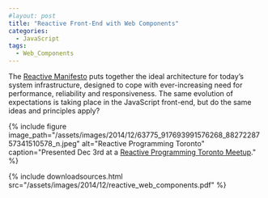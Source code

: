 ```yaml
---
#layout: post
title: "Reactive Front-End with Web Components"
categories:
  - JavaScript
tags:
  - Web_Components
---
```


The [Reactive Manifesto](http://www.reactivemanifesto.org/) puts together the ideal architecture for today’s system
infrastructure, designed to cope with ever-increasing need for performance, reliability and responsiveness. The same
evolution of expectations is taking place in the JavaScript front-end, but do the same ideas and principles apply?

{% 
    include figure image_path="/assets/images/2014/12/63775_917693991576268_8827228757341510578_n.jpeg"
    alt="Reactive Programming Toronto"
    caption="Presented Dec 3rd at a [Reactive Programming Toronto Meetup](http://www.meetup.com/Reactive-TO/)." 
%}

{%
    include downloadsources.html
    src="/assets/images/2014/12/reactive_web_components.pdf"
%}